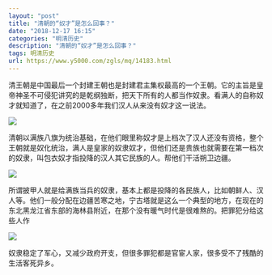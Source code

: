 ```yaml
---
layout: "post"
title: "清朝的“奴才”是怎么回事？"
date: "2018-12-17 16:15"
categories: "明清历史"
description: "清朝的“奴才”是怎么回事？"
tags: 明清历史
url: https://www.y5000.com/zgls/mq/14183.html
---
```






清王朝是中国最后一个封建王朝也是封建君主集权最高的一个王朝。它的主旨是皇帝神圣不可侵犯讲究的是乾纲独断，把天下所有的人都当作奴隶。看满人的自称奴才就知道了，在之前2000多年我们汉人从来没有奴才这一说法。

![](https://img.y5000.com/uploads/allimg/170220/14000339C-0.jpg)

清朝以满族八旗为统治基础，在他们眼里称奴才是上档次了汉人还没有资格，整个王朝就是奴化统治，满人是皇家的奴隶奴才，但他们还是贵族也就需要在第一档次的奴隶，叫包衣奴才指投降的汉人其它民族的人。帮他们干活朔卫边疆。

![](https://img.y5000.com/uploads/allimg/170220/140003K64-1.jpg)

所谓披甲人就是给满族当兵的奴隶，基本上都是投降的各民族人，比如朝鲜人、汉人等。他们一般分配在边疆苦寒之地，宁古塔就是这么一个典型的地方，在现在的东北黑龙江省东部的海林县附近，在那个没有暖气时代是很难熬的。把罪犯分给这些人作

![](https://img.y5000.com/uploads/allimg/170220/1400031T6-2.jpg)

奴隶稳定了军心，又减少政府开支，但很多罪犯都是官宦人家，很多受不了残酷的生活客死异乡。
